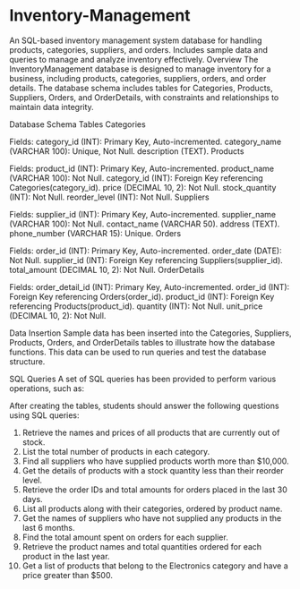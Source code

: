 # Inventory-Management
An SQL-based inventory management system database for handling products, categories, suppliers, and orders. Includes sample data and queries to manage and analyze inventory effectively.
Overview
The InventoryManagement database is designed to manage inventory for a business, including products, categories, suppliers, orders, and order details. The database schema includes tables for Categories, Products, Suppliers, Orders, and OrderDetails, with constraints and relationships to maintain data integrity.

Database Schema
Tables
Categories

Fields:
category_id (INT): Primary Key, Auto-incremented.
category_name (VARCHAR 100): Unique, Not Null.
description (TEXT).
Products

Fields:
product_id (INT): Primary Key, Auto-incremented.
product_name (VARCHAR 100): Not Null.
category_id (INT): Foreign Key referencing Categories(category_id).
price (DECIMAL 10, 2): Not Null.
stock_quantity (INT): Not Null.
reorder_level (INT): Not Null.
Suppliers

Fields:
supplier_id (INT): Primary Key, Auto-incremented.
supplier_name (VARCHAR 100): Not Null.
contact_name (VARCHAR 50).
address (TEXT).
phone_number (VARCHAR 15): Unique.
Orders

Fields:
order_id (INT): Primary Key, Auto-incremented.
order_date (DATE): Not Null.
supplier_id (INT): Foreign Key referencing Suppliers(supplier_id).
total_amount (DECIMAL 10, 2): Not Null.
OrderDetails

Fields:
order_detail_id (INT): Primary Key, Auto-incremented.
order_id (INT): Foreign Key referencing Orders(order_id).
product_id (INT): Foreign Key referencing Products(product_id).
quantity (INT): Not Null.
unit_price (DECIMAL 10, 2): Not Null.

Data Insertion
Sample data has been inserted into the Categories, Suppliers, Products, Orders, and OrderDetails tables to illustrate how the database functions. This data can be used to run queries and test the database structure.

SQL Queries
A set of SQL queries has been provided to perform various operations, such as:

After creating the tables, students should answer the following questions using SQL queries:
1.	Retrieve the names and prices of all products that are currently out of stock.
2.	List the total number of products in each category.
3.	Find all suppliers who have supplied products worth more than $10,000.
4.	Get the details of products with a stock quantity less than their reorder level.
5.	Retrieve the order IDs and total amounts for orders placed in the last 30 days.
6.	List all products along with their categories, ordered by product name.
7.	Get the names of suppliers who have not supplied any products in the last 6 months.
8.	Find the total amount spent on orders for each supplier.
9.	Retrieve the product names and total quantities ordered for each product in the last year.
10.	Get a list of products that belong to the Electronics category and have a price greater than $500.
